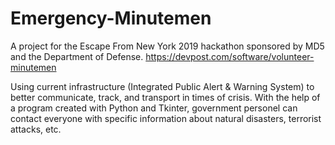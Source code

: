 # Emergency-Minutemen
A project for the Escape From New York 2019 hackathon sponsored by MD5 and the Department of Defense.
https://devpost.com/software/volunteer-minutemen

Using current infrastructure (Integrated Public Alert & Warning System) to better communicate, track, and transport in times of crisis.
With the help of a program created with Python and Tkinter, government personel can contact everyone with specific information about natural disasters, terrorist attacks, etc.
